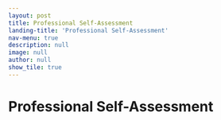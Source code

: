 ```yaml
---
layout: post
title: Professional Self-Assessment
landing-title: 'Professional Self-Assessment'
nav-menu: true
description: null
image: null
author: null
show_tile: true
---
```


<h1>Professional Self-Assessment</h1>
